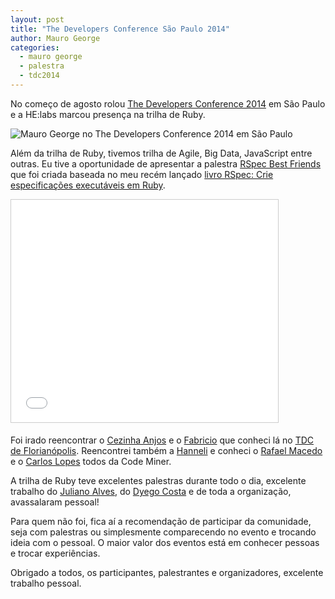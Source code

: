```yaml
---
layout: post
title: "The Developers Conference São Paulo 2014"
author: Mauro George
categories:
  - mauro george
  - palestra
  - tdc2014
---
```


No começo de agosto rolou [The Developers Conference 2014](http://www.thedevelopersconference.com.br/) em São Paulo e a HE:labs marcou presença na trilha de Ruby.
<!--more-->

![Mauro George no The Developers Conference 2014 em São Paulo](/blog/images/posts/2014-08-12/mauro-george-tdc-2014-sao-paulo.jpg)

Além da trilha de Ruby, tivemos trilha de Agile, Big Data, JavaScript entre outras. Eu tive a oportunidade de apresentar a palestra [RSpec Best Friends](http://pt.slideshare.net/maurogeorge/rspec-best-friends-tdc) que foi criada baseada no meu recém lançado [livro RSpec: Crie especificações executáveis em Ruby](http://helabs.com.br/blog/2014/08/11/lancamento-do-livro-rspec-crie-especificacoes-executaveis-em-ruby/).

<iframe src="//www.slideshare.net/slideshow/embed_code/37804939" width="427" height="356" frameborder="0" marginwidth="0" marginheight="0" scrolling="no" style="border:1px solid #CCC; border-width:1px; margin-bottom:5px; max-width: 100%;" allowfullscreen> </iframe>

Foi irado reencontrar o [Cezinha Anjos](https://twitter.com/cezinha_anjos) e o [Fabricio](https://twitter.com/ofabriciojr) que conheci lá no [TDC de Florianópolis](http://helabs.com.br/blog/2014/05/23/the-developers-conference-2014/). Reencontrei também a [Hanneli](https://twitter.com/hannelita) e conheci o [Rafael Macedo](https://twitter.com/macedorafael) e o [Carlos Lopes](https://twitter.com/_carloslopes) todos da Code Miner.

A trilha de Ruby teve excelentes palestras durante todo o dia, excelente trabalho do [Juliano Alves](https://twitter.com/vonjuliano), do [Dyego Costa](https://twitter.com/dyegoScosta) e de toda a organização, avassalaram pessoal!

Para quem não foi, fica aí a recomendação de participar da comunidade, seja com palestras ou simplesmente comparecendo no evento e trocando ideia com o pessoal. O maior valor dos eventos está em conhecer pessoas e trocar experiências.

Obrigado a todos, os participantes, palestrantes e organizadores, excelente trabalho pessoal.
